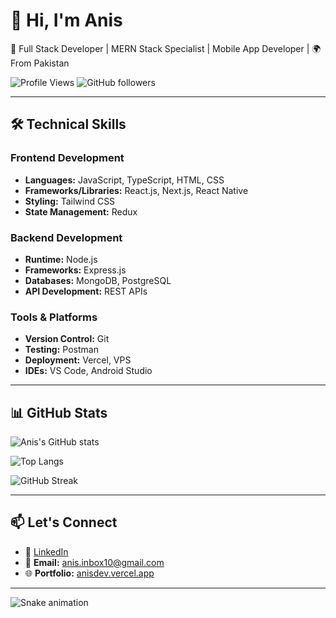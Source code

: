# 👋 Hi, I'm Anis
🚀 Full Stack Developer | MERN Stack Specialist | Mobile App Developer | 🌍 From Pakistan

![Profile Views](https://komarev.com/ghpvc/?username=anisulislam10&color=blue)
![GitHub followers](https://img.shields.io/github/followers/anisulislam10?style=social)

---

## 🛠️ Technical Skills

### **Frontend Development**
- **Languages:** JavaScript, TypeScript, HTML, CSS
- **Frameworks/Libraries:** React.js, Next.js, React Native
- **Styling:** Tailwind CSS
- **State Management:** Redux

### **Backend Development**
- **Runtime:** Node.js
- **Frameworks:** Express.js
- **Databases:** MongoDB, PostgreSQL
- **API Development:** REST APIs

### **Tools & Platforms**
- **Version Control:** Git
- **Testing:** Postman
- **Deployment:** Vercel, VPS
- **IDEs:** VS Code, Android Studio

---

## 📊 GitHub Stats

![Anis's GitHub stats](https://github-readme-stats.vercel.app/api?username=anisulislam10&show_icons=true&theme=radical&hide_border=true)

![Top Langs](https://github-readme-stats.vercel.app/api/top-langs/?username=anisulislam10&layout=compact&theme=tokyonight&hide_border=true)

![GitHub Streak](https://github-readme-streak-stats.herokuapp.com/?user=anisulislam10&theme=radical&hide_border=true)

---

## 📫 Let's Connect
- 💼 [LinkedIn](https://www.linkedin.com/in/ianisulislam/)  
- 📧 **Email:** anis.inbox10@gmail.com  
- 🌐 **Portfolio:** [anisdev.vercel.app](https://anisdev.vercel.app/#skills)

---

![Snake animation](https://github.com/anisulislam10/anisulislam10/blob/output/github-contribution-grid-snake.svg)
